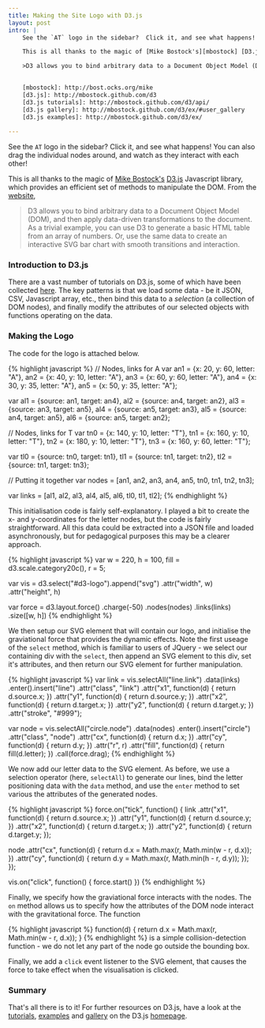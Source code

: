 ```yaml
---
title: Making the Site Logo with D3.js
layout: post
intro: |
    See the `AT` logo in the sidebar?  Click it, and see what happens! You can also drag the individual nodes around, and watch as they interact with each other!

    This is all thanks to the magic of [Mike Bostock's][mbostock] [D3.js][d3.js] Javascript library, which provides an efficient set of methods to manipulate the DOM.  From the [website][d3.js], 

    >D3 allows you to bind arbitrary data to a Document Object Model (DOM), and then apply data-driven transformations to the document. As a trivial example, you can use D3 to generate a basic HTML table from an array of numbers. Or, use the same data to create an interactive SVG bar chart with smooth transitions and interaction.

    
    [mbostock]: http://bost.ocks.org/mike
    [d3.js]: http://mbostock.github.com/d3
    [d3.js tutorials]: http://mbostock.github.com/d3/api/
    [d3.js gallery]: http://mbostock.github.com/d3/ex/#user_gallery
    [d3.js examples]: http://mbostock.github.com/d3/ex/
    
---
```


See the `AT` logo in the sidebar?  Click it, and see what happens! You can also drag the individual nodes around, and watch as they interact with each other!

This is all thanks to the magic of [Mike Bostock's][mbostock] [D3.js][d3.js] Javascript library, which provides an efficient set of methods to manipulate the DOM.  From the [website][d3.js], 

> D3 allows you to bind arbitrary data to a Document Object Model (DOM), and then apply data-driven transformations to the document. As a trivial example, you can use D3 to generate a basic HTML table from an array of numbers. Or, use the same data to create an interactive SVG bar chart with smooth transitions and interaction.

### Introduction to D3.js

There are a vast number of tutorials on D3.js, some of which have been collected [here][d3.js tutorials].  The key patterns is that we load some data - be it JSON, CSV, Javascript array, etc., then bind this data to a *selection* (a collection of DOM nodes), and finally modify the attributes of our selected objects with functions operating on the data.

### Making the Logo

The code for the logo is attached below.

{% highlight javascript %}
// Nodes, links for A
var an1 = {x: 20, y: 60, letter: "A"},
    an2 = {x: 40, y: 10, letter: "A"},
    an3 = {x: 60, y: 60, letter: "A"},
    an4 = {x: 30, y: 35, letter: "A"},
    an5 = {x: 50, y: 35, letter: "A"};

var al1 = {source: an1, target: an4},
    al2 = {source: an4, target: an2},
    al3 = {source: an3, target: an5},
    al4 = {source: an5, target: an3},
    al5 = {source: an4, target: an5},
    al6 = {source: an5, target: an2};

// Nodes, links for T
var tn0 = {x: 140, y: 10, letter: "T"},
    tn1 = {x: 160, y: 10, letter: "T"},
    tn2 = {x: 180, y: 10, letter: "T"},
    tn3 = {x: 160, y: 60, letter: "T"};
    
var tl0 = {source: tn0, target: tn1},
    tl1 = {source: tn1, target: tn2},
    tl2 = {source: tn1, target: tn3};

// Putting it together
var nodes = [an1, an2, an3, an4, an5, 
           	tn0, tn1, tn2, tn3];

var links = [al1, al2, al3, al4, al5, al6, 
           	tl0, tl1, tl2];
{% endhighlight %}

This initialisation code is fairly self-explanatory.  I played a bit to create the x- and y-coordinates for the letter nodes, but the code is fairly straightforward.  All this data could be extracted into a JSON file and loaded asynchronously, but for pedagogical purposes this may be a clearer approach.

{% highlight javascript %}
var w = 220,
  h = 100,
  fill = d3.scale.category20c(),
  r = 5;

var vis = d3.select("#d3-logo").append("svg")
  .attr("width", w)
  .attr("height", h)

var force = d3.layout.force()
  .charge(-50)
  .nodes(nodes)
  .links(links)
  .size([w, h])
{% endhighlight %}

We then setup our SVG element that will contain our logo, and initialise the graviational force that provides the dynamic effects.  Note the first useage of the `select` method, which is familiar to users of JQuery - we select our containing div with the `select`, then append an SVG element to this div, set it's attributes, and then return our SVG element for further manipulation.

{% highlight javascript %}
var link = vis.selectAll("line.link")
  .data(links)
.enter().insert("line")
  .attr("class", "link")
  .attr("x1", function(d) { return d.source.x; })
  .attr("y1", function(d) { return d.source.y; })
  .attr("x2", function(d) { return d.target.x; })
  .attr("y2", function(d) { return d.target.y; })
  .attr("stroke", "#999");

var node =  vis.selectAll("circle.node")
  .data(nodes)
.enter().insert("circle")
  .attr("class", "node")
  .attr("cx", function(d) { return d.x; })
  .attr("cy", function(d) { return d.y; })
  .attr("r", r)
  .attr("fill", function(d) { return fill(d.letter); })
  .call(force.drag);
{% endhighlight %}

We now add our letter data to the SVG element.  As before, we use a selection operator (here, `selectAll`) to generate our lines, bind the letter positioning data with the `data` method, and use the `enter` method to set various the attributes of the generated nodes.

{% highlight javascript %}
force.on("tick", function() {
link
  .attr("x1", function(d) { return d.source.x; })
  .attr("y1", function(d) { return d.source.y; })
  .attr("x2", function(d) { return d.target.x; })
  .attr("y2", function(d) { return d.target.y; });

node
  .attr("cx", function(d) { 
  	return d.x = Math.max(r, Math.min(w - r, d.x)); 
  })
  .attr("cy", function(d) { 
  	return d.y = Math.max(r, Math.min(h - r, d.y)); 
  });
});

vis.on("click", function() {
	force.start()
})
{% endhighlight %}

Finally, we specify how the graviational force interacts with the nodes.  The `on` method allows us to specify how the attributes of the DOM node interact with the gravitational force.  The function

{% highlight javascript %}
function(d) { 
	return d.x = Math.max(r, Math.min(w - r, d.x)); 
}
{% endhighlight %} 
is a simple collision-detection function - we do not let any part of the node go outside the bounding box.

Finally, we add a `click` event listener to the SVG element, that causes the force to take effect when the visualisation is clicked.

### Summary

That's all there is to it! For further resources on D3.js, have a look at the [tutorials][d3.js tutorials], [examples][d3.js examples] and [gallery][d3.js gallery] on the D3.js [homepage][d3.js].


[mbostock]: http://bost.ocks.org/mike
[d3.js]: http://mbostock.github.com/d3
[d3.js tutorials]: http://mbostock.github.com/d3/api/
[d3.js gallery]: http://mbostock.github.com/d3/ex/#user_gallery
[d3.js examples]: http://mbostock.github.com/d3/ex/